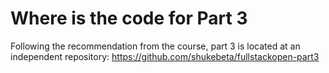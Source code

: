 # Where is the code for Part 3

Following the recommendation from the course, part 3 is located at an independent 
repository: https://github.com/shukebeta/fullstackopen-part3
